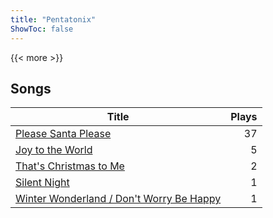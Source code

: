 ```yaml
---
title: "Pentatonix"
ShowToc: false
---
```


{{< more >}}

## Songs
Title | Plays 
----- | -----: 
[Please Santa Please](/songs/please-santa-please) | 37
[Joy to the World](/songs/joy-to-the-world) | 5
[That's Christmas to Me](/songs/thats-christmas-to-me) | 2
[Silent Night](/songs/silent-night) | 1
[Winter Wonderland / Don't Worry Be Happy](/songs/winter-wonderland-dont-worry-be-happy) | 1

